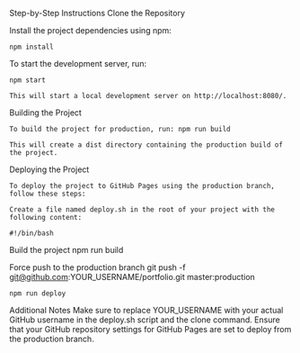 Step-by-Step Instructions
Clone the Repository

Install the project dependencies using npm:

    npm install

To start the development server, run:

    npm start

    This will start a local development server on http://localhost:8080/.

Building the Project

    To build the project for production, run: npm run build

    This will create a dist directory containing the production build of the project.

Deploying the Project

    To deploy the project to GitHub Pages using the production branch, follow these steps:

    Create a file named deploy.sh in the root of your project with the following content:

    #!/bin/bash

Build the project
    npm run build

Force push to the production branch
git push -f git@github.com:YOUR_USERNAME/portfolio.git master:production

    npm run deploy

Additional Notes
Make sure to replace YOUR_USERNAME with your actual GitHub username in the deploy.sh script and the clone command.
Ensure that your GitHub repository settings for GitHub Pages are set to deploy from the production branch.
